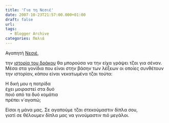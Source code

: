 ```yaml
---
title: 'Για τη Νεσιέ'
date: 2007-10-23T21:57:00.000+01:00
draft: false
url: 
tags:
  - Blogger Archive
categories: Παλιά
---
```


Αγαπητή [Νεσιέ](http://blog.readcy.net/archives/248),  
  
την [ιστορία του δράκου](http://acerasanthropophorum.blogspot.com/2007/02/blog-post_11.html) θα μπορούσα να την είχα γράψει τζαι για σέναν. Μέσα στα γονίδια που είναι στην βάσην των λέξεων οι οποίες συνθέτουν την ιστορίαν, κάπου είναι νεκατωμένα τζαι τούτα:  
  
Η δική μου η πατρίδα  
έχει μοιραστεί στα δυό  
ποιό από τα δυό κομάτια  
πρέπει ν΄αγαπώ;  
  
Είσαι η μάνα μας. Σε αγαπούμε τζαι στεκούμαστιν δίπλα σου,  
γιατί σε θέλουμεν δίπλα μας να γινούμαστιν πιό μεγάλοι.
